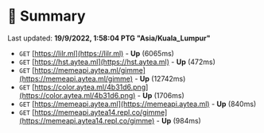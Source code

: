 # 📖 Summary
Last updated: **19/9/2022, 1:58:04 PTG "Asia/Kuala_Lumpur"**

- `GET` [https://lilr.ml](https://lilr.ml) - **Up** (6065ms)
- `GET` [https://hst.aytea.ml](https://hst.aytea.ml) - **Up** (472ms)
- `GET` [https://memeapi.aytea.ml/gimme](https://memeapi.aytea.ml/gimme) - **Up** (12742ms)
- `GET` [https://color.aytea.ml/4b31d6.png](https://color.aytea.ml/4b31d6.png) - **Up** (1706ms)
- `GET` [https://memeapi.aytea.ml](https://memeapi.aytea.ml) - **Up** (840ms)
- `GET` [https://memeapi.aytea14.repl.co/gimme](https://memeapi.aytea14.repl.co/gimme) - **Up** (984ms)
